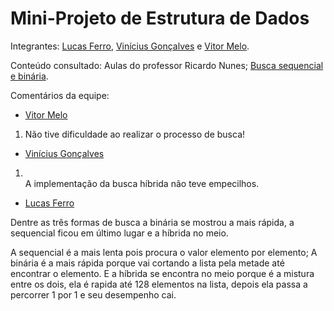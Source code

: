 # Mini-Projeto de Estrutura de Dados

Integrantes: [Lucas Ferro](https://github.com/lucasferro0), [Vinícius Gonçalves](https://github.com/gonssalves) e [Vitor Melo](https://github.com/vitormelods).

Conteúdo consultado: Aulas do professor Ricardo Nunes; [Busca sequencial e binária](https://classroom.google.com/u/1/c/NTI2MTg4MzMxNDM1/m/NTI4NzI1OTMxNDEx/details).

Comentários da equipe:

- [Vitor Melo](https://github.com/vitormelods)
1. Não tive dificuldade ao realizar o processo de busca!
- [Vinícius Gonçalves](https://github.com/gonssalves)
1. </br>A implementação da busca híbrida não teve empecilhos.
- [Lucas Ferro](https://github.com/lucasferro0)






Dentre as três formas de busca a binária se mostrou a mais rápida, a sequencial ficou em último lugar e a híbrida no meio.

A sequencial é a mais lenta pois procura o valor elemento por elemento;
A binária é a mais rápida porque vai cortando a lista pela metade até encontrar o elemento.
E a híbrida se encontra no meio porque é a mistura entre os dois, ela é rapida até 128 elementos na lista, depois ela passa a percorrer 1 por 1 e seu desempenho cai.

